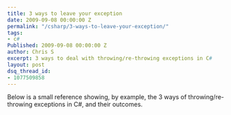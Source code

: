 ```yaml
---
title: 3 ways to leave your exception
date: 2009-09-08 00:00:00 Z
permalink: "/csharp/3-ways-to-leave-your-exception/"
tags:
- c#
Published: 2009-09-08 00:00:00 Z
author: Chris S
excerpt: 3 ways to deal with throwing/re-throwing exceptions in C#
layout: post
dsq_thread_id:
- 1077509858
---
```


Below is a small reference showing, by example, the 3 ways of throwing/re-throwing exceptions in C#, and their outcomes.

<!--more-->

  
<script src="https://gist.github.com/yetanotherchris/4756647.js"></script>